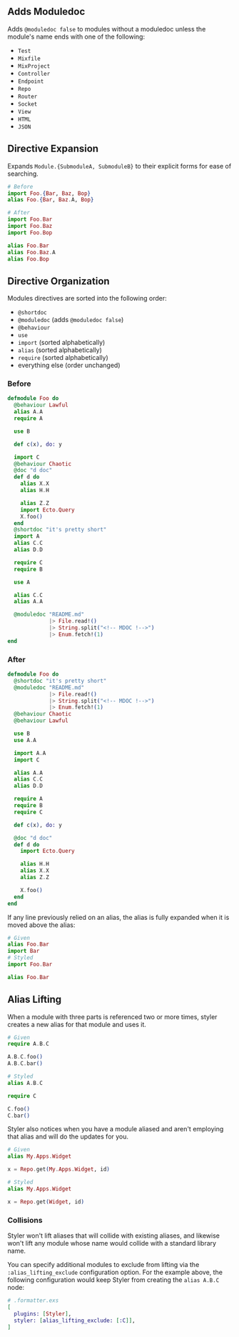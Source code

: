 ## Adds Moduledoc

Adds `@moduledoc false` to modules without a moduledoc unless the module's name ends with one of the following:

* `Test`
* `Mixfile`
* `MixProject`
* `Controller`
* `Endpoint`
* `Repo`
* `Router`
* `Socket`
* `View`
* `HTML`
* `JSON`

## Directive Expansion

Expands `Module.{SubmoduleA, SubmoduleB}` to their explicit forms for ease of searching.

```elixir
# Before
import Foo.{Bar, Baz, Bop}
alias Foo.{Bar, Baz.A, Bop}

# After
import Foo.Bar
import Foo.Baz
import Foo.Bop

alias Foo.Bar
alias Foo.Baz.A
alias Foo.Bop
```

## Directive Organization

Modules directives are sorted into the following order:

* `@shortdoc`
* `@moduledoc` (adds `@moduledoc false`)
* `@behaviour`
* `use`
* `import` (sorted alphabetically)
* `alias` (sorted alphabetically)
* `require` (sorted alphabetically)
* everything else (order unchanged)

### Before

```elixir
defmodule Foo do
  @behaviour Lawful
  alias A.A
  require A

  use B

  def c(x), do: y

  import C
  @behaviour Chaotic
  @doc "d doc"
  def d do
    alias X.X
    alias H.H

    alias Z.Z
    import Ecto.Query
    X.foo()
  end
  @shortdoc "it's pretty short"
  import A
  alias C.C
  alias D.D

  require C
  require B

  use A

  alias C.C
  alias A.A

  @moduledoc "README.md"
             |> File.read!()
             |> String.split("<!-- MDOC !-->")
             |> Enum.fetch!(1)
end
```

### After

```elixir
defmodule Foo do
  @shortdoc "it's pretty short"
  @moduledoc "README.md"
             |> File.read!()
             |> String.split("<!-- MDOC !-->")
             |> Enum.fetch!(1)
  @behaviour Chaotic
  @behaviour Lawful

  use B
  use A.A

  import A.A
  import C

  alias A.A
  alias C.C
  alias D.D

  require A
  require B
  require C

  def c(x), do: y

  @doc "d doc"
  def d do
    import Ecto.Query

    alias H.H
    alias X.X
    alias Z.Z

    X.foo()
  end
end
```

If any line previously relied on an alias, the alias is fully expanded when it is moved above the alias:

```elixir
# Given
alias Foo.Bar
import Bar
# Styled
import Foo.Bar

alias Foo.Bar
```

## Alias Lifting

When a module with three parts is referenced two or more times, styler creates a new alias for that module and uses it.

```elixir
# Given
require A.B.C

A.B.C.foo()
A.B.C.bar()

# Styled
alias A.B.C

require C

C.foo()
C.bar()
```

Styler also notices when you have a module aliased and aren't employing that alias and will do the updates for you.

```elixir
# Given
alias My.Apps.Widget

x = Repo.get(My.Apps.Widget, id)

# Styled
alias My.Apps.Widget

x = Repo.get(Widget, id)
```

### Collisions

Styler won't lift aliases that will collide with existing aliases, and likewise won't lift any module whose name would collide with a standard library name.

You can specify additional modules to exclude from lifting via the `:alias_lifting_exclude` configuration option. For the example above, the following configuration would keep Styler from creating the `alias A.B.C` node:

```elixir
# .formatter.exs
[
  plugins: [Styler],
  styler: [alias_lifting_exclude: [:C]],
]
```
